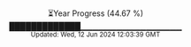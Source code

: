 <p align="center">
⏳Year Progress (44.67 %)<br>
█████████████▁▁▁▁▁▁▁▁▁▁▁▁▁▁▁▁▁ <br>
<sub>Updated: Wed, 12 Jun 2024 12:03:39 GMT</sub>
</p>

